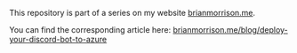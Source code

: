This repository is part of a series on my website [brianmorrison.me](https://brianmorrison.me).

You can find the corresponding article here: [brianmorrison.me/blog/deploy-your-discord-bot-to-azure](https://brianmorrison.me/blog/deploy-your-discord-bot-to-azure)
